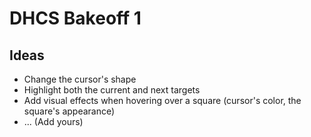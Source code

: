 # DHCS Bakeoff 1

## Ideas

+ Change the cursor's shape
+ Highlight both the current and next targets
+ Add visual effects when hovering over a square (cursor's color, the square's appearance)
+ ... (Add yours)
